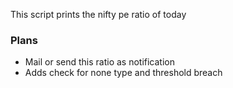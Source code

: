 This script prints the nifty pe ratio of today

### Plans
- Mail or send this ratio as notification
- Adds check for none type and threshold breach

